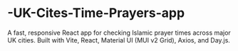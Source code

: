 # -UK-Cites-Time-Prayers-app
A fast, responsive React app for checking Islamic prayer times across major UK cities.   Built with Vite, React, Material UI (MUI v2 Grid), Axios, and Day.js.
